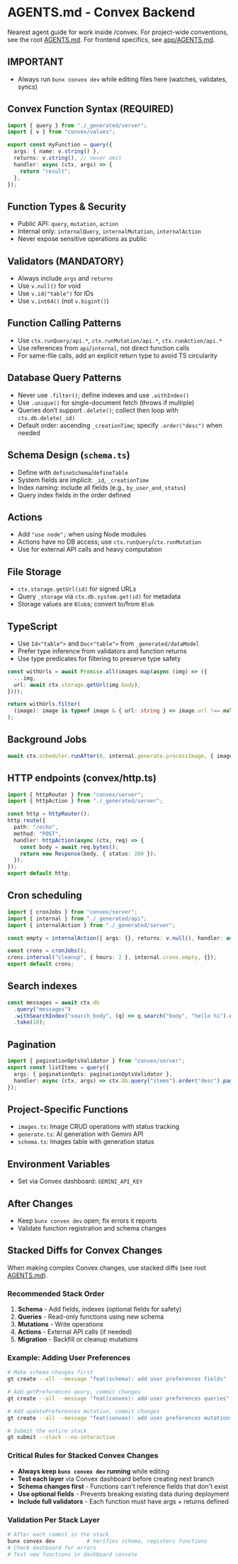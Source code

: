 # AGENTS.md - Convex Backend

Nearest agent guide for work inside /convex. For project-wide conventions, see the root [AGENTS.md](../AGENTS.md). For frontend specifics, see [app/AGENTS.md](../app/AGENTS.md).

## IMPORTANT
- Always run `bunx convex dev` while editing files here (watches, validates, syncs)

## Convex Function Syntax (REQUIRED)

```ts
import { query } from "./_generated/server";
import { v } from "convex/values";

export const myFunction = query({
  args: { name: v.string() },
  returns: v.string(), // never omit
  handler: async (ctx, args) => {
    return "result";
  },
});
```

## Function Types & Security
- Public API: `query`, `mutation`, `action`
- Internal only: `internalQuery`, `internalMutation`, `internalAction`
- Never expose sensitive operations as public

## Validators (MANDATORY)
- Always include `args` and `returns`
- Use `v.null()` for void
- Use `v.id("table")` for IDs
- Use `v.int64()` (not `v.bigint()`)

## Function Calling Patterns
- Use `ctx.runQuery/api.*`, `ctx.runMutation/api.*`, `ctx.runAction/api.*`
- Use references from `api`/`internal`, not direct function calls
- For same-file calls, add an explicit return type to avoid TS circularity

## Database Query Patterns
- Never use `.filter()`; define indexes and use `.withIndex()`
- Use `.unique()` for single-document fetch (throws if multiple)
- Queries don’t support `.delete()`; collect then loop with `ctx.db.delete(_id)`
- Default order: ascending `_creationTime`; specify `.order("desc")` when needed

## Schema Design (`schema.ts`)
- Define with `defineSchema`/`defineTable`
- System fields are implicit: `_id`, `_creationTime`
- Index naming: include all fields (e.g., `by_user_and_status`)
- Query index fields in the order defined

## Actions
- Add `"use node";` when using Node modules
- Actions have no DB access; use `ctx.runQuery`/`ctx.runMutation`
- Use for external API calls and heavy computation

## File Storage
- `ctx.storage.getUrl(id)` for signed URLs
- Query `_storage` via `ctx.db.system.get(id)` for metadata
- Storage values are `Blob`s; convert to/from `Blob`

## TypeScript
- Use `Id<"table">` and `Doc<"table">` from `_generated/dataModel`
- Prefer type inference from validators and function returns
- Use type predicates for filtering to preserve type safety

```ts
const withUrls = await Promise.all(images.map(async (img) => ({
  ...img,
  url: await ctx.storage.getUrl(img.body),
})));

return withUrls.filter(
  (image): image is typeof image & { url: string } => image.url !== null
);
```

## Background Jobs
```ts
await ctx.scheduler.runAfter(0, internal.generate.processImage, { imageId });
```

## HTTP endpoints (convex/http.ts)
```ts
import { httpRouter } from "convex/server";
import { httpAction } from "./_generated/server";

const http = httpRouter();
http.route({
  path: "/echo",
  method: "POST",
  handler: httpAction(async (ctx, req) => {
    const body = await req.bytes();
    return new Response(body, { status: 200 });
  }),
});
export default http;
```

## Cron scheduling
```ts
import { cronJobs } from "convex/server";
import { internal } from "./_generated/api";
import { internalAction } from "./_generated/server";

const empty = internalAction({ args: {}, returns: v.null(), handler: async () => null });

const crons = cronJobs();
crons.interval("cleanup", { hours: 2 }, internal.crons.empty, {});
export default crons;
```

## Search indexes
```ts
const messages = await ctx.db
  .query("messages")
  .withSearchIndex("search_body", (q) => q.search("body", "hello hi").eq("channel", "#general"))
  .take(10);
```

## Pagination
```ts
import { paginationOptsValidator } from "convex/server";
export const listItems = query({
  args: { paginationOpts: paginationOptsValidator },
  handler: async (ctx, args) => ctx.db.query("items").order("desc").paginate(args.paginationOpts),
});
```

## Project-Specific Functions
- `images.ts`: Image CRUD operations with status tracking
- `generate.ts`: AI generation with Gemini API
- `schema.ts`: Images table with generation status

## Environment Variables
- Set via Convex dashboard: `GEMINI_API_KEY`

## After Changes
- Keep `bunx convex dev` open; fix errors it reports
- Validate function registration and schema changes

## Stacked Diffs for Convex Changes

When making complex Convex changes, use stacked diffs (see root [AGENTS.md](../AGENTS.md#git-workflow-stacked-diffs-with-graphite)).

### Recommended Stack Order

1. **Schema** - Add fields, indexes (optional fields for safety)
2. **Queries** - Read-only functions using new schema
3. **Mutations** - Write operations
4. **Actions** - External API calls (if needed)
5. **Migration** - Backfill or cleanup mutations

### Example: Adding User Preferences

```bash
# Make schema changes first
gt create --all --message "feat(schema): add user preferences fields"

# Add getPreferences query, commit changes
gt create --all --message "feat(convex): add user preferences queries"

# Add updatePreferences mutation, commit changes
gt create --all --message "feat(convex): add user preferences mutations"

# Submit the entire stack
gt submit --stack --no-interactive
```

### Critical Rules for Stacked Convex Changes

- **Always keep `bunx convex dev` running** while editing
- **Test each layer** via Convex dashboard before creating next branch
- **Schema changes first** - Functions can't reference fields that don't exist
- **Use optional fields** - Prevents breaking existing data during deployment
- **Include full validators** - Each function must have args + returns defined

### Validation Per Stack Layer

```bash
# After each commit in the stack
bunx convex dev          # Verifies schema, registers functions
# Check dashboard for errors
# Test new functions in dashboard console
```
